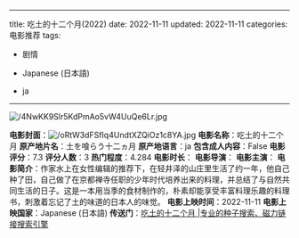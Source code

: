 
---
title: 吃土的十二个月(2022)
date: 2022-11-11
updated: 2022-11-11
categories: 电影推荐
tags:

- 剧情

- Japanese (日本語)
- ja
---

<img src="https://image.tmdb.org/t/p/original/4NwKK9Slr5KdPmAo5vW4UuQe6Lr.jpg" alt="/4NwKK9Slr5KdPmAo5vW4UuQe6Lr.jpg" title="/4NwKK9Slr5KdPmAo5vW4UuQe6Lr.jpg">

**电影封面**：<img src="https://image.tmdb.org/t/p/w200/oRtW3dFSfIq4UndtXZQiOz1c8YA.jpg" alt="/oRtW3dFSfIq4UndtXZQiOz1c8YA.jpg" title="/oRtW3dFSfIq4UndtXZQiOz1c8YA.jpg">
**电影名称**：吃土的十二个月
**原产地片名**：土を喰らう十二ヵ月
**原产地语言**：ja
**包含成人内容**：False
**电影评分**：7.3
**评分人数**：3
**热门程度**：4.284
**电影时长**：
**电影导演**：
**电影主演**：
**电影简介**：作家水上在女性编辑的推荐下，在轻井泽的山庄里生活了约一年，他自己种了田，自己做了在京都禅寺任职的少年时代培养出来的料理，并总结了与自然共同生活的日子。这是一本用当季的食材制作的，朴素却能享受丰富料理乐趣的料理书，刺激着忘记了土的味道的日本人的味觉。
**电影上映时间**：2022-11-11
**电影上映国家**：Japanese (日本語)
**传送门**：[吃土的十二个月 |专业的种子搜索、磁力链接搜索引擎](https://movie.amd794.com:2083/?search=%E5%9C%9F%E3%82%92%E5%96%B0%E3%82%89%E3%81%86%E5%8D%81%E4%BA%8C%E3%83%B5%E6%9C%88&ordering=&mode=match_phrase&page_size=10&page=1)

